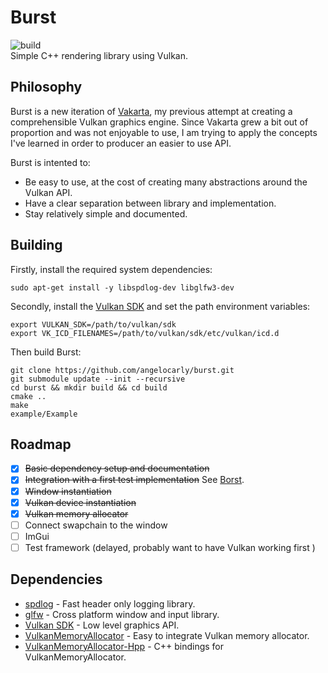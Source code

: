 # Burst
![build](https://github.com/angelocarly/burst/actions/workflows/cmake.yml/badge.svg)  
Simple C++ rendering library using Vulkan.

## Philosophy
Burst is a new iteration of [Vakarta](https://github.com/angelocarly/vakarta), my previous attempt at creating a comprehensible Vulkan graphics engine.
Since Vakarta grew a bit out of proportion and was not enjoyable to use, I am trying to apply the concepts I've learned in order to producer an easier to use API.

Burst is intented to:
- Be easy to use, at the cost of creating many abstractions around the Vulkan API.
- Have a clear separation between library and implementation.
- Stay relatively simple and documented.

## Building
Firstly, install the required system dependencies:
```
sudo apt-get install -y libspdlog-dev libglfw3-dev
```

Secondly, install the [Vulkan SDK](https://vulkan.lunarg.com) and set the path environment variables:
```
export VULKAN_SDK=/path/to/vulkan/sdk
export VK_ICD_FILENAMES=/path/to/vulkan/sdk/etc/vulkan/icd.d
```

Then build Burst:
```
git clone https://github.com/angelocarly/burst.git
git submodule update --init --recursive
cd burst && mkdir build && cd build
cmake ..
make
example/Example
```

## Roadmap
- [x] ~~Basic dependency setup and documentation~~
- [x] ~~Integration with a first test implementation~~ See [Borst](https://github.com/angelocarly/borst).
- [x] ~~Window instantiation~~
- [x] ~~Vulkan device instantiation~~
- [x] ~~Vulkan memory allocator~~
- [ ] Connect swapchain to the window
- [ ] ImGui
- [ ] Test framework (delayed, probably want to have Vulkan working first )

## Dependencies
- [spdlog](https://github.com/gabime/spdlog) - Fast header only logging library.
- [glfw](https://github.com/glfw/glfw) - Cross platform window and input library.
- [Vulkan SDK](https://vulkan.lunarg.com) - Low level graphics API.
- [VulkanMemoryAllocator](https://github.com/GPUOpen-LibrariesAndSDKs/VulkanMemoryAllocator) - Easy to integrate Vulkan memory allocator.
- [VulkanMemoryAllocator-Hpp](https://github.com/YaaZ/VulkanMemoryAllocator-Hpp) - C++ bindings for VulkanMemoryAllocator.
